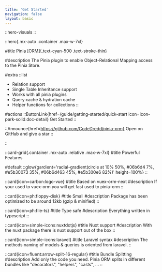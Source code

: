 ```yaml
---
title: 'Get Started'
navigation: false
layout: basic
---
```


::hero-visuals
::

::hero{.mx-auto .container .max-w-7xl}

#title
Pinia [ORM]{.text-cyan-500 .text-stroke-thin}

#description
The Pinia plugin to enable Object-Relational Mapping access to the Pinia Store.

#extra
::list
- Relation support
- Single Table Inheritance support
- Works with all pinia plugins
- Query cache & hydration cache
- Helper functions for collections
::

#actions
::ButtonLink{href=/guide/getting-started/quick-start icon=icon-park-solid:doc-detail}
Get Started
::

::Announce{href=https://github.com/CodeDredd/pinia-orm}
Open on GitHub and give a star
::

::

::card-grid{.container .mx-auto .relative .max-w-7xl}
#title
Powerful Features

#default
  ::glow{gardient='radial-gradient(circle at 10% 50%, #06b6d4 7%, #e5b30073 35%, #06b6d463 45%, #e5b300e6 82%)' height=100%}
  ::

  ::card{icon=carbon:logo-vue}
  #title
  Based on vuex-orm-next
  #description 
  If your used to vuex-orm you will get fast used to pinia-orm
  ::

  ::card{icon=ph:floppy-disk}
  #title
  Small
  #description
  Package has been optimized to be around 12kb (gzip & minified)
  ::
  
  ::card{icon=ph:file-ts}
  #title
  Type safe
  #description
  Everything written in typescript
  ::

  ::card{icon=simple-icons:nuxtdotjs}
  #title
  Nuxt support
  #description
  With the nuxt package there is nuxt support out of the box
  ::

  ::card{icon=simple-icons:laravel}
  #title
  Laravel syntax
  #description
  The methods naming of models & queries is oriented from laravel.
  ::

  ::card{icon=fluent:arrow-split-16-regular}
  #title
  Bundle Splitting
  #description
  Add only the code you need. Pinia ORM splits in different bundles like "decorators", "helpers", "casts", ...
  ::
